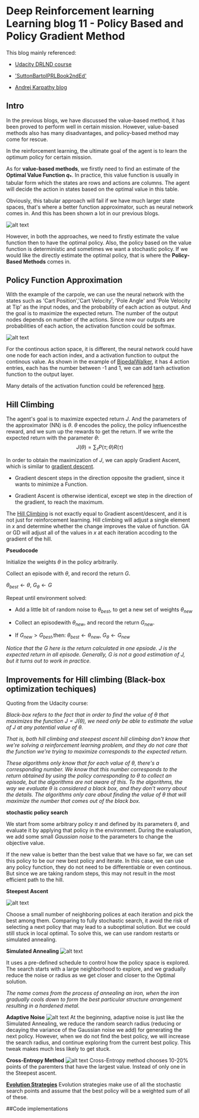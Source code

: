 # Deep Reinforcement learning Learning blog 11 - Policy Based and Policy Gradient Method

This blog mainly  referenced:

- [Udacity DRLND course](https://www.udacity.com/course/deep-reinforcement-learning-nanodegree--nd893)

- ['SuttonBartoIPRLBook2ndEd'](https://web.stanford.edu/class/psych209/Readings/SuttonBartoIPRLBook2ndEd.pdf)

- [Andrej Karpathy blog](karpathy.github.io/2016/05/31/rl/)



## Intro

In the previous blogs, we have discussed the value-based method, it has been proved to perform well in certain mission. However, value-based methods also has many disadvantages, and policy-based method may come for rescue.

In the reinforcement learning, the ultimate goal of the agent is to learn the optimum policy for certain mission.

As for **value-based methods**, we firstly need to find an estimate of the **Optimal Value Function $q_*$**. In practice, this value function is usually in tabular form which the states are rows and actions are columns. The agent will decide the action in states based on the optimal value in this table.

Obviously, this tabular approach will fail if we have much larger state spaces, that's where a better function approximator, such as neural network comes in. And this has been shown a lot in our previous blogs.

![alt text](fig_blog_11/value_based_mths.png "value_based_mths")

However, in both the approaches, we need to firstly estimate the value function then to have the optimal policy. Also, the policy based on the value function is deterministic and sometimes we want a stochastic policy. If we would like the directly estimate the optimal policy, that is where the **Policy-Based Methods** comes in.

## Policy Function Approximation

With the example of the carpole, we can use the neural network with the states such as 'Cart Position','Cart Velocity', 'Pole Angle' and 'Pole Velocity at Tip' as the input nodes, and the probability of each action as output. And the goal is to maximize the expected return.  The number of the output nodes depends on number of the actions. Since  now  our outputs are probabilities  of each  action, the activation  function could be softmax.

![alt text](fig_blog_11/policy_function_approx_eg1.png "policy_function_approx_eg1")

For the continous action space, it is different, the neural network could have one node for each action index, and a activation function to output the continous value. As shown in the example of [BipedalWalker](https://github.com/openai/gym/wiki/BipedalWalker-v2), it has 4 action entries, each has the number between -1 and 1, we can add tanh activation function to the output layer.

Many details  of the activation function could  be referenced [here](https://pytorch.org/docs/stable/nn.html#torch.nn.Tanh).
## Hill Climbing
The agent's goal is to maximize expected return $J$. And the parameters of the approximator (NN) is $\theta$. $\theta$ encodes the policy, the policy influencesthe reward, and we sum up the rewards to get the return. If  we write the expected  return with the parameter $\theta$:
$$
J(\theta)=\sum_{\tau}P(\tau;\theta)R(\tau)
$$

In order to obtain the maximization of $J$, we can apply Gradient Ascent, which is similar to [gradient descent](https://en.wikipedia.org/wiki/Gradient_descent).

- Gradient descent steps in the direction opposite the gradient, since it wants to minimize a Function.

- Gradient Ascent is otherwise identical, except we step in the direction of the gradient, to reach the maximum.

The [Hill Climbing](https://en.wikipedia.org/wiki/Hill_climbing) is not exactly equal to Gradient ascent/descent, and it is not just for reinforcement learning.
Hill climbing will adjust a single element in
$x$ and determine whether the change improves the value of function. GA or GD will adjust all of  the values  in $x$ at each iteration accoding to the gradient of the hill.

**Pseudocode**

Initialize the weights $\theta$ in the policy arbitrarily.

Collect an episode with $\theta$, and record the return $G$.

$\theta_{best}\leftarrow\theta$, $G_{\theta}\leftarrow G$

Repeat until environment solved:

- Add a little bit of random noise to $\theta_{best}$, to get a new set of weights $\theta_{new}$
- Collect an episodewith $\theta_{new}$, and record the return $G_{new}$.

- If  $G_{new}>G_{best}$,then:
$\theta_{best}\leftarrow\theta_{new}$, $G_{\theta}\leftarrow G_{new}$

*Notice that the $G$ here is the return calculated in one  epsiode. $J$ is the expected return  in all episode. Generally, $G$ is not a good estimation of $J$, but it turns out to work in practice.*

## Improvements for Hill climbing (Black-box optimization techiques)
 Quoting from the Udacity course:

 *Black-box refers to the fact that in order to find the value of
$\theta$ that maximizes the function
$J = J(\theta)$, we need only be able to estimate the value of
$J$ at any potential value of $\theta$.*

*That is, both hill climbing and steepest ascent hill climbing don't know that we're solving a reinforcement learning problem, and they do not care that the function we're trying to maximize corresponds to the expected return.*

*These algorithms only know that for each value of
$\theta$, there's a corresponding number. We know that this number corresponds to the return obtained by using the policy corresponding to
$\theta$ to collect an episode, but the algorithms are not aware of this. To the algorithms, the way we evaluate
$\theta$ is considered a black box, and they don't worry about the details. The algorithms only care about finding the value of
$\theta$ that will maximize the number that comes out of the black box.*


**stochastic policy search**

We start from some arbitrary policy $\pi$ and defined by its parameters $\theta$, and evaluate it by applying that policy in the environment. During the evaluation, we add some small *Gaussian noise* to the parameters
to change the objective value.

If the new value is better than the best value that we have so far, we can set this policy  to be our new best policy and iterate.  In this case, we can  use any  policy  function, they do not need to be differentiable or even continous. But since we are taking random steps, this may not result in the most efficient path to the hill.

**Steepest Ascent**

![alt text](fig_blog_11/steepest_ascent.png "steepest_ascent")

Choose a small number of neighboring polices  at each iteration and pick the best among them. Comparing to fully stochastic search, it avoid the risk of selecting a next policy that may lead to a suboptimal solution. But we could still stuck in local optimal. To solve this, we can use random restarts or simulated annealing.



**Simulated Annealing**
![alt text](fig_blog_11/simulated_annealing.png "simulated_annealing")

It uses a pre-defined schedule to control how the policy space is explored. The search starts  with a large neighborhood to explore,  and we  gradually reduce the noise or radius as we get closer and closer to the Optimal solution.

*The name comes from the process of annealing an iron, when the iron gradually cools down to form the best particular structure arrangement resulting in a  hardened metal.*

**Adaptive Noise**
![alt text](fig_blog_11/Adaptive_Noise.png "Adaptive Noise")
At the beginning, adaptive noise is  just like the Simulated Annealing, we reduce the random search radius (reducing or decaying the variance of the Gaussian noise we add) for generating the next policy. However, when we do not find the best policy,  we will increase the search radius, and continue exploring from  the current best policy. This tweak makes much less likely to get stuck.

**Cross-Entropy Method**
![alt text](fig_blog_11/cross_entropy_mth.png "cross_entropy_mth")
Cross-Entropy method chooses 10-20% points of the paremters that have the largest value. Instead of only one in the Steepest ascent.

[**Evolution Strategies**](https://openai.com/blog/evolution-strategies/)
Evolution strategies make use of all the stochastic search points and assume that the best policy will be a weighted sum  of all of these.

##Code implementations
